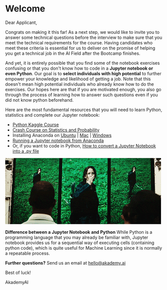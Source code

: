 # Welcome

Dear Applicant,

Congrats on making it this far! As a next step,  we would like to invite you to answer some technical questions before the interview to make sure that you meet the technical requirements for the course. Having candidates who meet these criteria is essential for us to deliver on the promise of helping you get a technical job in the AI Field after the Bootcamp finishes.

And yet, it is entirely possible that you find some of the notebook exercises confusing or that you don't know how to code in a **Jupyter notebook or even Python**. Our goal is to **select individuals with high potential** to further empower your knowledge and likelihood of getting a job. Note that this doesn't mean high potential individuals who already know how to do the exercises. Our hopes here are that if you are motivated enough, you also go through the process of learning how to answer such questions even if you did not know python beforehand. 

Here are the most fundamental resources that you will need to learn Python, statistics and complete our Jupyter notebook:
- [Python Kaggle Course](https://www.kaggle.com/learn/python)
- [Crash Course on Statistics and Probability](https://www.youtube.com/watch?v=OyddY7DlV58)
- Installing Anaconda on [Ubuntu](https://www.digitalocean.com/community/tutorials/how-to-install-anaconda-on-ubuntu-18-04-quickstart) | [Mac](https://docs.anaconda.com/anaconda/install/mac-os/) | [Windows](https://problemsolvingwithpython.com/01-Orientation/01.03-Installing-Anaconda-on-Windows/)
- [Running a Jupyter notebook from Anaconda](https://jupyter-notebook-beginner-guide.readthedocs.io/en/latest/execute.html)
- Or, if you want to code in Python, [How to convert a Jupyter Notebook into a .py file](https://stackoverflow.com/questions/37797709/convert-json-ipython-notebook-ipynb-to-py-file)

![](hunger.gif)

**Difference between a Jupyter Notebook and Python**
While Python is a programming language that you may already be familiar with, Jupyter notebook provides us for a sequential way of executing cells (containing python code), which is quite useful for Machine Learning since it is normally a repeatable process.

**Further questions?**
Send us an email at hello@akademy.ai

Best of luck!

AkademyAI